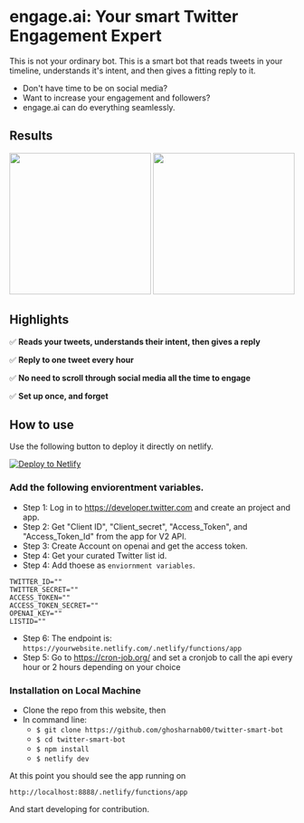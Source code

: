 # engage.ai: Your smart Twitter Engagement Expert

This is not your ordinary bot. This is a smart bot that reads tweets in your timeline, understands it's intent, and then gives a fitting reply to it. 

* Don't have time to be on social media?
* Want to increase your engagement and followers?
* engage.ai can do everything seamlessly. 

## Results

<img src="https://public-files.gumroad.com/ph9gwq6xoael1zgegphclj2y1vtr" data-canonical-src="public/engagement.png" width="250" />
<img src="https://public-files.gumroad.com/oy8ohu4mjgdoxqh551fv60yxclam" data-canonical-src="public/retweetengagement.png" width="250" />





## Highlights

✅ **Reads your tweets, understands their intent, then gives a reply**

✅ **Reply to one tweet every hour**

✅ **No need to scroll through social media all the time to engage**

✅ **Set up once, and forget**




## How to use

Use the following button to deploy it directly on netlify.

[![Deploy to Netlify](https://www.netlify.com/img/deploy/button.svg)](https://app.netlify.com/start/deploy?repository=https://github.com/ghosharnab00/twitter-smart-bot)


### Add the following enviorentment variables. 

* Step 1: Log in to https://developer.twitter.com and create an project and app. 
* Step 2: Get "Client ID", "Client_secret", "Access_Token", and "Access_Token_Id" from the app for V2 API.
* Step 3: Create Account on openai and get the access token.
* Step 4: Get your curated Twitter list id. 
* Step 4: Add thoese as `enviornment variables`.

```
TWITTER_ID=""
TWITTER_SECRET=""
ACCESS_TOKEN=""
ACCESS_TOKEN_SECRET=""
OPENAI_KEY=""
LISTID=""
```
* Step 6: The endpoint is: ```https://yourwebsite.netlify.com/.netlify/functions/app```
* Step 5: Go to https://cron-job.org/ and set a cronjob to call the api every hour or 2 hours depending on your choice
### Installation on Local Machine

* Clone the repo from this website, then
* In command line:
  * ```$ git clone https://github.com/ghosharnab00/twitter-smart-bot```
  * ```$ cd twitter-smart-bot```
  * ```$ npm install```
  * ```$ netlify dev```

 At this point you should see the app running on 

 ```http://localhost:8888/.netlify/functions/app```


  
 And start developing for contribution.




